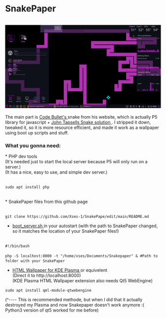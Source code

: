 # SnakePaper
<br>
<img src="https://github.com/Xses-1/SnakePaper/blob/main/Peek%202021-12-05%2018-13.gif"> </img>
<br>
<br>
The main part is <a href="https://github.com/Code-Bullet"> Code Bullet's </a> snake from his website, which is actually P5 library for javascript + <a href="https://johnflux.com/2015/05/02/nokia-6110-part-3-algorithms/"> John Tapsells Snake solution </a>. I stripped it down, tweaked it, so it is more resource efficient, and made it work as a wallpaper using boot up scripts and stuff.<br>

<h3> What you gonna need: </h3>
* PHP dev tools<br>
  (It's needed just to start the local server because P5 will only run on a server.)<br>
  (It has a nice, easy to use, and simple dev server.)<br>
  <br>
  
  ```
  sudo apt install php
  ```
  
  <br>
* SnakePaper files from this github page<br>
<br>

```
git clone https://github.com/Xses-1/SnakePape/edit/main/README.md
```

* <a href="https://github.com/Xses-1/SnakePape/blob/main/boot_server.sh"> boot_server.sh </a> in your autostart (with the path to SnakePaper changed, so it matches the location of your SnakePaper files!)<br><br>

```
#!/bin/bash

php -S localhost:8000 -t "/home/xses/Documents/Snakepaper" & #Path to folder with your SnakePaper
```

* <a href="https://store.kde.org/p/1324580/"> HTML Wallpaper for KDE Plasma </a> or equivelent<br>
  (Direct it to http://localhost:8000)<br>
  (KDE Plasma HTML Wallpaper extension also needs Qt5 WebEngine)

```
sudo apt install qml-module-qtwebengine
```
(^---- This is recommended methode, but when I did that it actually destroyed my Plasma and now Snakepaper doesn't work anymore :( Python3 version of qt5 worked for me before)
